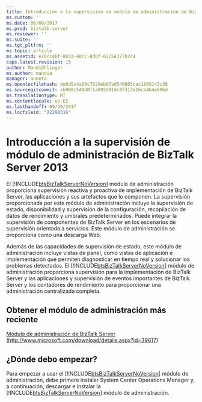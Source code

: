 ```yaml
---
title: Introducción a la supervisión de módulo de administración de BizTalk Server 2013 | Documentos de Microsoft
ms.custom: ''
ms.date: 06/08/2017
ms.prod: biztalk-server
ms.reviewer: ''
ms.suite: ''
ms.tgt_pltfrm: ''
ms.topic: article
ms.assetid: e70cc4bf-8033-48cc-8d0f-65254377b7c4
caps.latest.revision: 15
author: MandiOhlinger
ms.author: mandia
manager: anneta
ms.openlocfilehash: de9d5c4a59c7829eb07ad549865cac1866143c38
ms.sourcegitcommit: cb908c540d8f1a692d01dc8f313e16cb4b4e696d
ms.translationtype: MT
ms.contentlocale: es-ES
ms.lasthandoff: 09/20/2017
ms.locfileid: "22298316"
---
```

# <a name="introduction-to-the-biztalk-server-2013-monitoring-management-pack"></a>Introducción a la supervisión de módulo de administración de BizTalk Server 2013
El [!INCLUDE[btsBizTalkServerNoVersion](../includes/btsbiztalkservernoversion-md.md)] módulo de administración proporciona supervisión reactiva y proactiva de implementación de BizTalk Server, las aplicaciones y sus artefactos que lo componen. La supervisión proporcionada por este módulo de administración incluye la supervisión de estado, disponibilidad y supervisión de la configuración, recopilación de datos de rendimiento y umbrales predeterminados. Puede integrar la supervisión de componentes de BizTalk Server en los escenarios de supervisión orientada a servicios. Este módulo de administración se proporciona como una descarga Web.  
  
 Además de las capacidades de supervisión de estado, este módulo de administración incluye vistas de panel, como vistas de aplicación e implementación que permiten diagnosticar en tiempo real y solucionar los problemas detectados. El [!INCLUDE[btsBizTalkServerNoVersion](../includes/btsbiztalkservernoversion-md.md)] módulo de administración proporciona supervisión para la implementación de BizTalk Server y las aplicaciones y supervisión de eventos importantes de BizTalk Server y los contadores de rendimiento para proporcionar una administración centralizada completa.  
  
## <a name="getting-the-latest-management-pack"></a>Obtener el módulo de administración más reciente  
 [Módulo de administración de BizTalk Server](http://www.microsoft.com/download/details.aspx?id=39617) (http://www.microsoft.com/download/details.aspx?id=39617)  
  
## <a name="where-do-i-start"></a>¿Dónde debo empezar?  
 Para empezar a usar el [!INCLUDE[btsBizTalkServerNoVersion](../includes/btsbiztalkservernoversion-md.md)] módulo de administración, debe primero instalar System Center Operations Manager y, a continuación, descargar e instalar la [!INCLUDE[btsBizTalkServerNoVersion](../includes/btsbiztalkservernoversion-md.md)] módulo de administración.